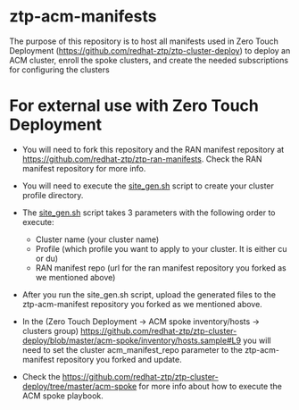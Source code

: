 # ztp-acm-manifests
The purpose of this repository is to host all manifests used in Zero Touch Deployment (https://github.com/redhat-ztp/ztp-cluster-deploy) to deploy an ACM cluster, enroll the spoke clusters, and create
the needed subscriptions for configuring the clusters

# For external use with Zero Touch Deployment
- You will need to fork this repository and the RAN manifest repository at https://github.com/redhat-ztp/ztp-ran-manifests. Check the RAN manifest repository for more info.

- You will need to execute the [site_gen.sh](https://github.com/redhat-ztp/ztp-acm-manifests/blob/main/site_gen.sh) script to create your cluster profile directory.

- The [site_gen.sh](https://github.com/redhat-ztp/ztp-acm-manifests/blob/main/site_gen.sh) script takes 3 parameters with the following order to execute: 
    - Cluster name (your cluster name)
    - Profile (which profile you want to apply to your cluster. It is either cu or du)
    - RAN manifest repo (url for the ran manifest repository you forked as we mentioned above)

- After you run the site_gen.sh script, upload the generated files to the ztp-acm-manifest repository you forked as we mentioned above.

- In the (Zero Touch Deployment -> ACM spoke inventory/hosts -> clusters group) https://github.com/redhat-ztp/ztp-cluster-deploy/blob/master/acm-spoke/inventory/hosts.sample#L9 you will need to set the cluster acm_manifest_repo parameter to the ztp-acm-manifest repository you forked and update.

- Check the https://github.com/redhat-ztp/ztp-cluster-deploy/tree/master/acm-spoke for more info about how to execute the ACM spoke playbook.